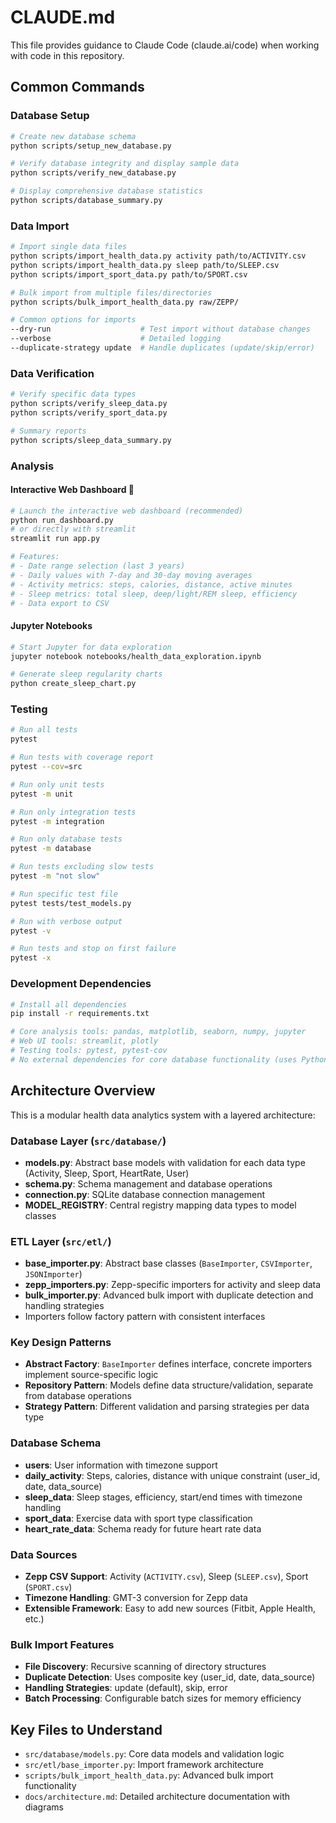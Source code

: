 # CLAUDE.md

This file provides guidance to Claude Code (claude.ai/code) when working with code in this repository.

## Common Commands

### Database Setup
```bash
# Create new database schema
python scripts/setup_new_database.py

# Verify database integrity and display sample data
python scripts/verify_new_database.py

# Display comprehensive database statistics
python scripts/database_summary.py
```

### Data Import
```bash
# Import single data files
python scripts/import_health_data.py activity path/to/ACTIVITY.csv
python scripts/import_health_data.py sleep path/to/SLEEP.csv
python scripts/import_sport_data.py path/to/SPORT.csv

# Bulk import from multiple files/directories
python scripts/bulk_import_health_data.py raw/ZEPP/

# Common options for imports
--dry-run                    # Test import without database changes
--verbose                    # Detailed logging
--duplicate-strategy update  # Handle duplicates (update/skip/error)
```

### Data Verification
```bash
# Verify specific data types
python scripts/verify_sleep_data.py
python scripts/verify_sport_data.py

# Summary reports
python scripts/sleep_data_summary.py
```

### Analysis

#### Interactive Web Dashboard 🌟
```bash
# Launch the interactive web dashboard (recommended)
python run_dashboard.py
# or directly with streamlit
streamlit run app.py

# Features:
# - Date range selection (last 3 years)
# - Daily values with 7-day and 30-day moving averages
# - Activity metrics: steps, calories, distance, active minutes
# - Sleep metrics: total sleep, deep/light/REM sleep, efficiency
# - Data export to CSV
```

#### Jupyter Notebooks  
```bash
# Start Jupyter for data exploration
jupyter notebook notebooks/health_data_exploration.ipynb

# Generate sleep regularity charts
python create_sleep_chart.py
```

### Testing
```bash
# Run all tests
pytest

# Run tests with coverage report
pytest --cov=src

# Run only unit tests
pytest -m unit

# Run only integration tests
pytest -m integration

# Run only database tests
pytest -m database

# Run tests excluding slow tests
pytest -m "not slow"

# Run specific test file
pytest tests/test_models.py

# Run with verbose output
pytest -v

# Run tests and stop on first failure
pytest -x
```

### Development Dependencies
```bash
# Install all dependencies
pip install -r requirements.txt

# Core analysis tools: pandas, matplotlib, seaborn, numpy, jupyter
# Web UI tools: streamlit, plotly  
# Testing tools: pytest, pytest-cov
# No external dependencies for core database functionality (uses Python stdlib)
```

## Architecture Overview

This is a modular health data analytics system with a layered architecture:

### Database Layer (`src/database/`)
- **models.py**: Abstract base models with validation for each data type (Activity, Sleep, Sport, HeartRate, User)
- **schema.py**: Schema management and database operations  
- **connection.py**: SQLite database connection management
- **MODEL_REGISTRY**: Central registry mapping data types to model classes

### ETL Layer (`src/etl/`)
- **base_importer.py**: Abstract base classes (`BaseImporter`, `CSVImporter`, `JSONImporter`) 
- **zepp_importers.py**: Zepp-specific importers for activity and sleep data
- **bulk_importer.py**: Advanced bulk import with duplicate detection and handling strategies
- Importers follow factory pattern with consistent interfaces

### Key Design Patterns
- **Abstract Factory**: `BaseImporter` defines interface, concrete importers implement source-specific logic
- **Repository Pattern**: Models define data structure/validation, separate from database operations
- **Strategy Pattern**: Different validation and parsing strategies per data type

### Database Schema
- **users**: User information with timezone support
- **daily_activity**: Steps, calories, distance with unique constraint (user_id, date, data_source)
- **sleep_data**: Sleep stages, efficiency, start/end times with timezone handling
- **sport_data**: Exercise data with sport type classification
- **heart_rate_data**: Schema ready for future heart rate data

### Data Sources
- **Zepp CSV Support**: Activity (`ACTIVITY.csv`), Sleep (`SLEEP.csv`), Sport (`SPORT.csv`)
- **Timezone Handling**: GMT-3 conversion for Zepp data
- **Extensible Framework**: Easy to add new sources (Fitbit, Apple Health, etc.)

### Bulk Import Features
- **File Discovery**: Recursive scanning of directory structures
- **Duplicate Detection**: Uses composite key (user_id, date, data_source)
- **Handling Strategies**: update (default), skip, error
- **Batch Processing**: Configurable batch sizes for memory efficiency

## Key Files to Understand
- `src/database/models.py`: Core data models and validation logic
- `src/etl/base_importer.py`: Import framework architecture
- `scripts/bulk_import_health_data.py`: Advanced bulk import functionality
- `docs/architecture.md`: Detailed architecture documentation with diagrams